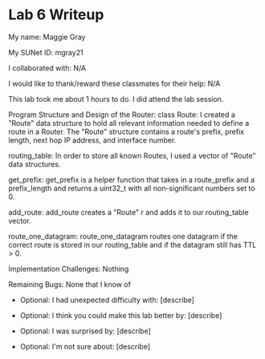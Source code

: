 Lab 6 Writeup
=============

My name: Maggie Gray

My SUNet ID: mgray21

I collaborated with: N/A

I would like to thank/reward these classmates for their help: N/A

This lab took me about 1 hours to do. I did attend the lab session.

Program Structure and Design of the Router:
class Route:
    I created a "Route" data structure to hold all relevant information needed to
    define a route in a Router. The "Route" structure contains a route's prefix, 
    prefix length, next hop IP address, and interface number.

routing_table:
    In order to store all known Routes, I used a vector of "Route" data structures.

get_prefix:
    get_prefix is a helper function that takes in a route_prefix and a prefix_length
    and returns a uint32_t with all non-significant numbers set to 0.

add_route:
    add_route creates a "Route" r and adds it to our routing_table vector.

route_one_datagram:
    route_one_datagram routes one datagram if the correct route is stored in our
    routing_table and if the datagram still has TTL > 0.

Implementation Challenges:
Nothing

Remaining Bugs:
None that I know of

- Optional: I had unexpected difficulty with: [describe]

- Optional: I think you could make this lab better by: [describe]

- Optional: I was surprised by: [describe]

- Optional: I'm not sure about: [describe]
